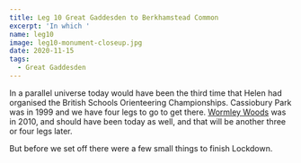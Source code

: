 ```yaml
---
title: Leg 10 Great Gaddesden to Berkhamstead Common
excerpt: 'In which '
name: leg10
image: leg10-monument-closeup.jpg
date: 2020-11-15
tags:
  - Great Gaddesden
---
```


In a parallel universe today would have been the third time that Helen had organised the British Schools Orienteering Championships. Cassiobury Park was in 1999 and we have four legs to go to get there. [Wormley Woods]() was in 2010, and should have been today as well, and that will be another three or four legs later.

But before we set off there were a few small things to finish Lockdown.
